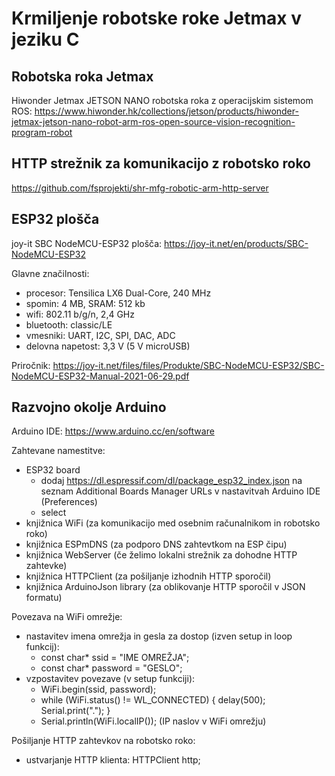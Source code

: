 # Krmiljenje robotske roke Jetmax v jeziku C

## Robotska roka Jetmax

Hiwonder Jetmax JETSON NANO robotska roka z operacijskim sistemom ROS: https://www.hiwonder.hk/collections/jetson/products/hiwonder-jetmax-jetson-nano-robot-arm-ros-open-source-vision-recognition-program-robot

## HTTP strežnik za komunikacijo z robotsko roko

https://github.com/fsprojekti/shr-mfg-robotic-arm-http-server

## ESP32 plošča

joy-it SBC NodeMCU-ESP32 plošča: https://joy-it.net/en/products/SBC-NodeMCU-ESP32

Glavne značilnosti:
* procesor: Tensilica LX6 Dual-Core, 240 MHz
* spomin: 4 MB, SRAM: 512 kb
* wifi: 802.11 b/g/n, 2,4 GHz
* bluetooth: classic/LE
* vmesniki: UART, I2C, SPI, DAC, ADC
* delovna napetost: 3,3 V (5 V microUSB)

Priročnik: https://joy-it.net/files/files/Produkte/SBC-NodeMCU-ESP32/SBC-NodeMCU-ESP32-Manual-2021-06-29.pdf

## Razvojno okolje Arduino

Arduino IDE: https://www.arduino.cc/en/software

Zahtevane namestitve:
* ESP32 board
	* dodaj https://dl.espressif.com/dl/package_esp32_index.json na seznam Additional Boards Manager URLs v nastavitvah Arduino IDE (Preferences)
	* select 
* knjižnica WiFi (za komunikacijo med osebnim računalnikom in robotsko roko)
* knjižnica ESPmDNS (za podporo DNS zahtevtkom na ESP čipu)
* knjižnica WebServer (če želimo lokalni strežnik za dohodne HTTP zahtevke)
* knjižnica HTTPClient (za pošiljanje izhodnih HTTP sporočil)
* knjižnica ArduinoJson library (za oblikovanje HTTP sporočil v JSON formatu)

Povezava na WiFi omrežje:
* nastavitev imena omrežja in gesla za dostop (izven setup in loop funkcij):
	* const char* ssid     = "IME OMREŽJA";
	* const char* password = "GESLO";
* vzpostavitev povezave (v setup funkciji):
	* WiFi.begin(ssid, password);
	* while (WiFi.status() != WL_CONNECTED) {
		delay(500);
		Serial.print(".");
	  }
	* Serial.println(WiFi.localIP());  (IP naslov v WiFi omrežju)
	
Pošiljanje HTTP zahtevkov na robotsko roko:
* ustvarjanje HTTP klienta: HTTPClient http;
